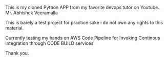 This is my cloned Python APP from my favorite devops tutor on Youtube.
Mr. Abhishek Veeramalla

This is barely a test project for practice sake i do not own any rights to this material.

Currently testing my hands on AWS Code Pipeline for Invoking Continous Integration through CODE BUILD services

Thank you.
